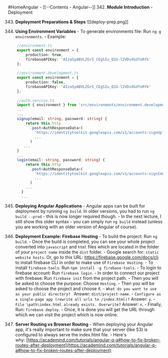 #HomeAngular - [[--Contents - Angular--]]
342. **Module Introduction**
	- Deployment

343. **Deployment Preparations & Steps** ![[deploy-prep.png]]

344. **Using Environment Variables**
	- To generate environments file: Run `ng g environments`.
	- Example:
``` ts
	//environment.ts
	export const environment = {
	    production: true,
	    firebaseAPIKey: 'AIzaSyABVLZGrS_CEgSIu_Q1G-l2VDvXGdfoRYk'
	};
	
	//environment.development.ts
	export const environment = {
	    production: false,
	    firebaseAPIKey: 'AIzaSyABVLZGrS_CEgSIu_Q1G-l2VDvXGdfoRYk'
	};
	
	//auth.service.ts
	import { environment } from 'src/environments/environment.development';
	...
	...
	signup(email: string, password: string) {
	    return this.http
	      .post<AuthResponseData>(
	        'https://identitytoolkit.googleapis.com/v1/accounts:signUp?key='+ environment.firebaseAPIKey,
			...
	      )
	   ...
	}
	...
	login(email: string, password: string) {
	    return this.http
	      .post<AuthResponseData>(
	        'https://identitytoolkit.googleapis.com/v1/accounts:signInWithPassword?key='+ environment.firebaseAPIKey,
			...
	      )
		...
	  }
	  ...  
```

345. **Deploying Angular Applications**
	- Angular apps can be built for deployment by running `ng build`. In older versions, you had to run `ng build --prod` - this is now longer required though.
	- In the next lecture, I still show this older syntax - you can simply run `ng build` instead (unless you are working with an older version of Angular of course).

346. **Deployment Example: Firebase Hosting**
	- To build the project: Run `ng build`.
	- Once the build is completed, you can see your whole project converted into `javascript` and `html` files which are located in the folder of your `project name` inside the `dist` folder.
	- Google search for: `static website hosts`. Or, go to this URL: https://firebase.google.com/docs/cli to install firebase CLI in order to make use of `Firebase Hosting`.
	- To install `firebase-tools`: Run `npm install -g firebase-tools`.
	- To login to firebase account: Run `firebase login`.
	- In order to connect our project with firebase: Run `firebase init` from the project path.
	- Then you will be asked to choose the purpose: Choose `Hosting`.
	- Then you will be asked to choose the project and choose it.
	- `What do you want to use as your public directory? ` Answer: `dist/project-name`.
	- `Configure as a single-page app (rewrite all urls to /index.html)?` Answer: `y`.
	- `File \path\index.html already exists. Overwrite?` Answer: `n`.
	- Finally, Run: `firebase deploy`.
	- Once, it is done you will get the URL through which we can visit the project which is now online.

347. **Server Routing vs Browser Routing**
	- When deploying your Angular app, it's really important to make sure that your server (like S3) is configured to always serve the index.html file.
	- Here's why: [https://academind.com/tutorials/angular-q-a#how-to-fix-broken-routes-after-deployment](https://academind.com/tutorials/angular-q-a#how-to-fix-broken-routes-after-deployment)